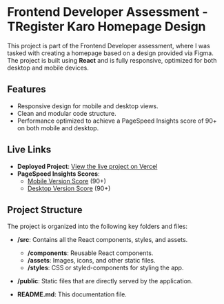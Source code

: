 # Frontend Developer Assessment - TRegister Karo Homepage Design

This project is part of the Frontend Developer assessment, where I was tasked with creating a homepage based on a design provided via Figma. The project is built using **React** and is fully responsive, optimized for both desktop and mobile devices.

## Features
- Responsive design for mobile and desktop views.
- Clean and modular code structure.
- Performance optimized to achieve a PageSpeed Insights score of 90+ on both mobile and desktop.

## Live Links
- **Deployed Project**: [View the live project on Vercel](https://register-karo-homepage-theta.vercel.app/)
- **PageSpeed Insights Scores**:
  - [Mobile Version Score](src/assets/Performence.png) (90+)
  - [Desktop Version Score](src/assets/homepageSpeed.png) (90+)

## Project Structure
The project is organized into the following key folders and files:

- **/src**: Contains all the React components, styles, and assets.
  - **/components**: Reusable React components.
  - **/assets**: Images, icons, and other static files.
  - **/styles**: CSS or styled-components for styling the app.

- **/public**: Static files that are directly served by the application.
  
- **README.md**: This documentation file.
